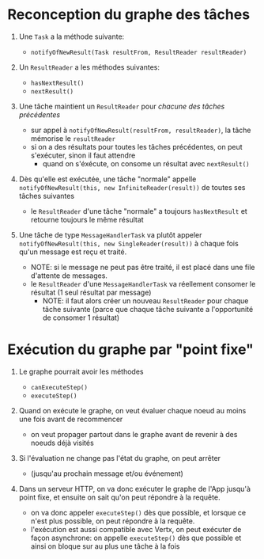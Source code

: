 # Reconception du graphe des tâches

1. Une `Task` a la méthode suivante:
    * `notifyOfNewResult(Task resultFrom, ResultReader resultReader)`

1. Un `ResultReader` a les méthodes suivantes:
    * `hasNextResult()`
    * `nextResult()`

1. Une tâche maintient un `ResultReader` pour *chacune des tâches précédentes*
    * sur appel à `notifyOfNewResult(resultFrom, resultReader)`, la tâche mémorise le `resultReader`
    * si on a des résultats pour toutes les tâches précédentes, on peut s'exécuter, sinon il faut attendre
        * quand on s'éxécute, on consome un résultat avec `nextResult()`

1. Dès qu'elle est exécutée, une tâche "normale" appelle `notifyOfNewResult(this, new InfiniteReader(result))` de toutes ses tâches suivantes 
    * le `ResultReader` d'une tâche "normale" a toujours `hasNextResult` et retourne toujours le même résultat

1. Une tâche de type `MessageHandlerTask` va plutôt appeler `notifyOfNewResult(this, new SingleReader(result))` à chaque fois qu'un message est reçu et traité.
    * NOTE: si le message ne peut pas être traité, il est placé dans une file d'attente de messages.
    * le `ResultReader` d'une `MessageHandlerTask` va réellement consomer le résultat (1 seul résultat par message)
        * NOTE: il faut alors créer un nouveau `ResultReader` pour chaque tâche suivante (parce que chaque tâche suivante a l'opportunité de consomer 1 résultat)

# Exécution du graphe par "point fixe"

1. Le graphe pourrait avoir les méthodes
    * `canExecuteStep()`
    * `executeStep()`

1. Quand on exécute le graphe, on veut évaluer chaque noeud au moins une fois avant de recommencer
    * on veut propager partout dans le graphe avant de revenir à des noeuds déjà visités

1. Si l'évaluation ne change pas l'état du graphe, on peut arrêter 
    * (jusqu'au prochain message et/ou événement)

1. Dans un serveur HTTP, on va donc exécuter le graphe de l'App jusqu'à point fixe, et ensuite on sait qu'on peut répondre à la requête.
    * on va donc appeler `executeStep()` dès que possible, et lorsque ce n'est plus possible, on peut répondre à la requête.
    * l'exécution est aussi compatible avec Vertx, on peut exécuter de façon asynchrone: on appelle `executeStep()` dès que possible et ainsi on bloque sur au plus une tâche à la fois
